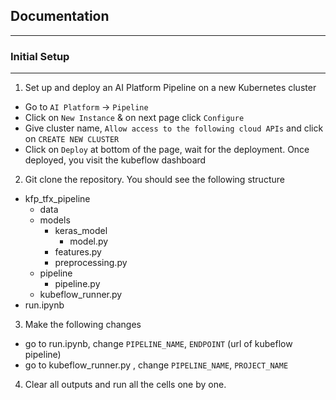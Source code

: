 ## Documentation
---------------------

### Initial Setup
-------------------

1. Set up and deploy an AI Platform Pipeline on a new Kubernetes cluster

  - Go to `AI Platform` -> `Pipeline`
  - Click on `New Instance` & on next page click `Configure`
  - Give cluster name, `Allow access to the following cloud APIs` and click on `CREATE NEW CLUSTER`
  - Click on `Deploy` at bottom of the page, wait for the deployment. Once deployed, you visit the kubeflow dashboard

2. Git clone the repository. You should see the following structure
  - kfp_tfx_pipeline
    - data
    - models
      - keras_model
        - model.py
      - features.py
      - preprocessing.py
    - pipeline
      - pipeline.py
    - kubeflow_runner.py
  - run.ipynb

3. Make the following changes
  - go to run.ipynb, change  `PIPELINE_NAME`, `ENDPOINT` (url of kubeflow pipeline)
  - go to kubeflow_runner.py , change `PIPELINE_NAME`, `PROJECT_NAME`

4. Clear all outputs and run all the cells one by one.
